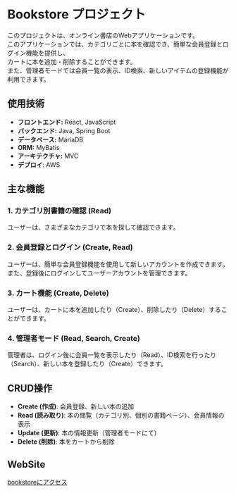 # Bookstore プロジェクト

このプロジェクトは、オンライン書店のWebアプリケーションです。<br/>
このアプリケーションでは、カテゴリごとに本を確認でき、簡単な会員登録とログイン機能を提供し、<br/>
カートに本を追加・削除することができます。<br/>
また、管理者モードでは会員一覧の表示、ID検索、新しいアイテムの登録機能が利用できます。

## 使用技術

- **フロントエンド:** React, JavaScript
- **バックエンド:** Java, Spring Boot
- **データベース:** MariaDB
- **ORM:** MyBatis
- **アーキテクチャ:** MVC
- **デプロイ**: AWS

## 主な機能

### 1. **カテゴリ別書籍の確認 (Read)**
ユーザーは、さまざまなカテゴリで本を探して確認できます。

### 2. **会員登録とログイン (Create, Read)**
ユーザーは、簡単な会員登録機能を使用して新しいアカウントを作成できます。また、登録後にログインしてユーザーアカウントを管理できます。

### 3. **カート機能 (Create, Delete)**
ユーザーは、カートに本を追加したり（Create）、削除したり（Delete）することができます。

### 4. **管理者モード (Read, Search, Create)**
管理者は、ログイン後に会員一覧を表示したり（Read）、ID検索を行ったり（Search）、新しい本を登録したり（Create）できます。

## CRUD操作

- **Create (作成)**: 会員登録、新しい本の追加
- **Read (読み取り)**: 本の閲覧（カテゴリ別、個別の書籍ページ）、会員情報の表示
- **Update (更新)**: 本の情報更新（管理者モードにて）
- **Delete (削除)**: 本をカートから削除

## WebSite

[bookstoreにアクセス](https://www.hyoni.click/)
